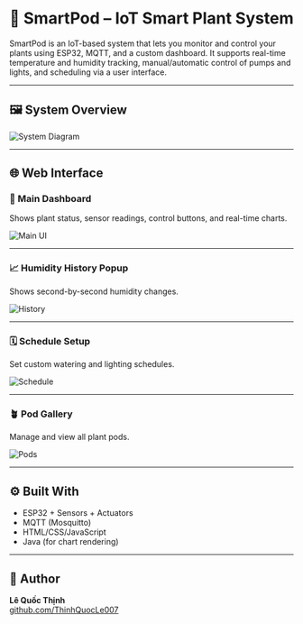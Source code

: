 # 🌿 SmartPod – IoT Smart Plant System

SmartPod is an IoT-based system that lets you monitor and control your plants using ESP32, MQTT, and a custom dashboard. It supports real-time temperature and humidity tracking, manual/automatic control of pumps and lights, and scheduling via a user interface.

---

## 🖼️ System Overview

![System Diagram](docs/system_diagram.png)

---

## 🌐 Web Interface

### 🌱 Main Dashboard

Shows plant status, sensor readings, control buttons, and real-time charts.

![Main UI](screenshots/main_ui.jpg)

---

### 📈 Humidity History Popup

Shows second-by-second humidity changes.

![History](screenshots/history.jpg)

---

### 🗓️ Schedule Setup

Set custom watering and lighting schedules.

![Schedule](screenshots/schedule.jpg)

---

### 🪴 Pod Gallery

Manage and view all plant pods.

![Pods](screenshots/pods.jpg)

---

## ⚙️ Built With

- ESP32 + Sensors + Actuators
- MQTT (Mosquitto)
- HTML/CSS/JavaScript
- Java (for chart rendering)

---

## 👤 Author

**Lê Quốc Thịnh**  
[github.com/ThinhQuocLe007](https://github.com/ThinhQuocLe007)
